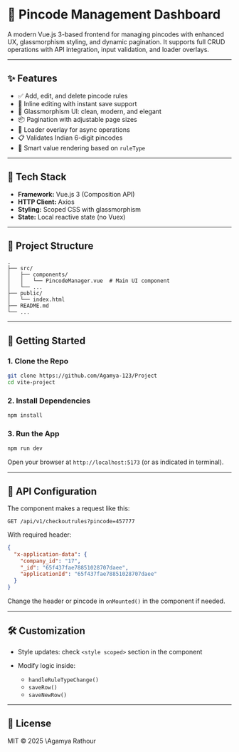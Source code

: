 # 🧾 Pincode Management Dashboard

A modern Vue.js 3-based frontend for managing pincodes with enhanced UX, glassmorphism styling, and dynamic pagination. It supports full CRUD operations with API integration, input validation, and loader overlays.

---

## ✨ Features

- ✅ Add, edit, and delete pincode rules
- 🔄 Inline editing with instant save support
- 💎 Glassmorphism UI: clean, modern, and elegant
- 📦 Pagination with adjustable page sizes
- 🚦 Loader overlay for async operations
- 📋 Validates Indian 6-digit pincodes
- 🧠 Smart value rendering based on `ruleType`

---

## 🧩 Tech Stack

- **Framework:** Vue.js 3 (Composition API)
- **HTTP Client:** Axios
- **Styling:** Scoped CSS with glassmorphism
- **State:** Local reactive state (no Vuex)

---

## 📂 Project Structure


```
.
├── src/
│   ├── components/
│   │   └── PincodeManager.vue  # Main UI component
│   └── ...
├── public/
│   └── index.html
├── README.md
└── ...

```

---

## 🚀 Getting Started

### 1. Clone the Repo

```bash
git clone https://github.com/Agamya-123/Project
cd vite-project
```

### 2. Install Dependencies

```bash
npm install
```

### 3. Run the App

```bash
npm run dev
```

Open your browser at `http://localhost:5173` (or as indicated in terminal).

---

## 📡 API Configuration

The component makes a request like this:

```http
GET /api/v1/checkoutrules?pincode=457777
```

With required header:

```json
{
  "x-application-data": {
    "company_id": "17",
    "_id": "65f437fae78851028707daee",
    "applicationId": "65f437fae78851028707daee"
  }
}
```

Change the header or pincode in `onMounted()` in the component if needed.

---

## 🛠 Customization

* Style updates: check `<style scoped>` section in the component
* Modify logic inside:

  * `handleRuleTypeChange()`
  * `saveRow()`
  * `saveNewRow()`

---


## 📝 License

MIT © 2025 \Agamya Rathour